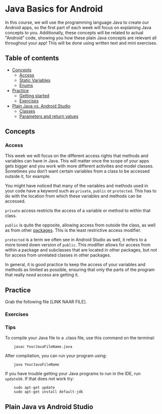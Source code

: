 # Java Basics for Android
In this course, we will use the programming language Java to create our Android apps, so the first part of each week will focus on explaining Java concepts to you.  Additionally, these concepts will be related to actual "Android" code, showing you how these plain Java concepts are relevant all throughout your app! This will be done using written text and mini exercises.

## Table of contents
- [Concepts](#concepts)
    * [Access](#classes)
    * [Static Variables](#constructor)
    * [Enums](#parameters)
- [Practice](#practice)
	* [Getting started](#getting-started)
	* [Exercises](#exercises)
- [Plain Java vs. Android Studio](#java-vs-android)
    * [Classes](#android-classes)
    * [Parameters and return values](#android-params)


## Concepts

### Access 
This week we will focus on the different access rights that methods and variables can have in Java. This will matter once the scope of your apps gets bigger and you work with more different activities and model classes. Sometimes you don’t want certain variables from a class to be accessed outside it, for example.

You might have noticed that many of the variables and methods used in your code have a keyword such as `private`, `public` or `protected`. This has to do with the location from which these variables and methods can be accessed. 

`private` access restricts the access of a variable or method to within that class. 

`public` is quite the opposite, allowing access from outside the class, as well as from other [packages](https://docs.oracle.com/javase/tutorial/java/concepts/package.html). This is the least restrictive access modifier.

`protected` is a term we often see in Android Studio as well, it refers to a more toned down version of `public`. This modifier allows for access from within a package and subclasses that are located in other packages, but not for access from unrelated classes in other packages. 

In general, it is good practice to keep the access of your variables and methods as limited as possible, ensuring that only the parts of the program that really *need* access are getting it. 



## Practice
Grab the following file [LINK NAAR FILE]. 


### Exercises



### Tips

To compile your Java file to a .class file, use this command on the terminal:

        javac YourJavaFileName.java

After compilation, you can run your program using:

        java YourJavaFileName

If you have trouble getting your Java programs to run in the IDE, run `update50`. If that does not work try:

        sudo apt-get update
        sudo apt-get install default-jdk

## Plain Java vs Android Studio